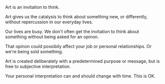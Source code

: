Art is an invitation to think.

Art gives us the catalysis to think about something new, or differently, without repercussion in our everyday lives.

Our lives are busy. We don't often get the invitation to think about something without being asked for an opinon.

That opinon could possibily affect your job or personal relationships. Or we're being sold something.

Art is created deliberately with a predetermined purpose or message, but is free to subjective interpretation.

Your personal interpretation can and should change with time. This is OK.
